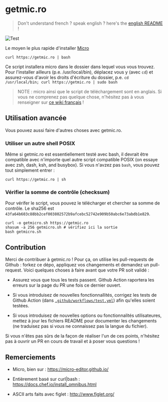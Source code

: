 # getmic.ro

> Don't understand french ? speak english ? here's the [english README](./README.md) !

![Test](https://github.com/benweissmann/getmic.ro/workflows/Test/badge.svg)

Le moyen le plus rapide d'installer [Micro](https://micro-editor.github.io/)

`curl https://getmic.ro | bash`

Ce script installera micro dans le dossier dans lequel vous vous trouvez. Pour l'installer ailleurs (p.e. /usr/local/bin), déplacez vous y (avec `cd`) et assurez-vous d'avoir les droits d'écriture du dossier, p.e. `cd /usr/local/bin; curl https://getmic.ro | sudo bash`

> NOTE : micro ainsi que le script de téléchargement sont en anglais. Si vous ne comprenez pas quelque chose, n'hésitez pas à vous renseigner sur [ce wiki français](https://wiki.ubuntu-fr.org/micro) !

## Utilisation avancée

Vous pouvez aussi faire d'autres choses avec getmic.ro.

### Utiliser un autre shell POSIX

Même si getmic.ro est essentiellement testé avec bash, il devrait être compatible avec n'importe quel autre script compatible POSIX (on essaye avec zsh, dash, ksh, and busybox). Si vous n'avzez pas `bash`, vous pouvez tout simplement entrer :

`curl https://getmic.ro | sh`

### Vérifier la somme de contrôle (checksum)

Pour vérifer le script, vous pouvez le télécharger et chercher sa somme de contrôle. Le sha256 est `43fa64b603c88bb2cef003802572b9afcebc52742e909b50abc6e73abdb1e829`.

    curl -o getmicro.sh https://getmic.ro
    shasum -a 256 getmicro.sh # vérifiez ici la sortie
    bash getmicro.sh

## Contribution

Merci de contribuer à getmic.ro ! Pour ça, on utilise les pull-requests de Github : forkez ce dépo, appliquez vos changements et demandez un pull-request. Voici quelques choses à faire avant que votre PR soit validé :

- Assurez vous que tous les tests passent. Github Action raportera les erreurs sur la page du PR une fois ce dernier ouvert.

- Si vous introduisez de nouvelles fonctionnallités, corrigez les tests de Github Action (dans [`.github/workflows/test.yml`](https://github.com/benweissmann/getmic.ro/blob/master/.github/workflows/test.yml)) afin qu'elles soient testées.

- Si vous introduisez de nouvelles options ou fonctionnalités utilisateures, mettez à jour les fichiers README pour documenter les changements (ne traduisez pas si vous ne connaissez pas la langue du fichier).

Si vous n'êtes pas sûrs de la façon de réaliser l'un de ces points, n'hésitez pas à ouvrir un PR en cours de travail et à poser vous questions !

## Remerciements

- Micro, bien sur : https://micro-editor.github.io/

- Entièrement basé sur curl|bash : https://docs.chef.io/install_omnibus.html

- ASCII arts faits avec figlet : http://www.figlet.org/
